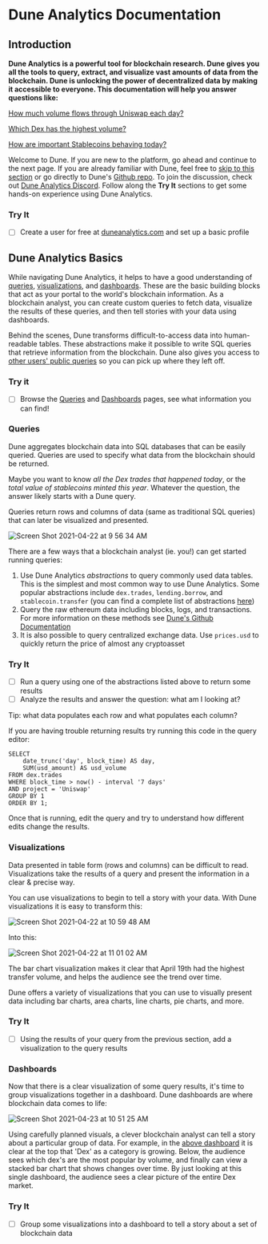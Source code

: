 # Dune Analytics Documentation

## Introduction
**Dune Analytics is a powerful tool for blockchain research. Dune gives you all the tools to query, extract, and visualize vast amounts of data from the blockchain. Dune is unlocking the power of decentralized data by making it accessible to everyone. This documentation will help you answer questions like:**

[How much volume flows through Uniswap each day?](https://duneanalytics.com/queries/3)

[Which Dex has the highest volume?](https://duneanalytics.com/queries/1847)

[How are important Stablecoins behaving today?](https://duneanalytics.com/hagaetc/stablecoins)


Welcome to Dune. If you are new to the platform, go ahead and continue to the next page. If you are already familiar with Dune, feel free to [skip to this section](#dune-analytics-basics) or go directly to Dune's [Github repo](https://github.com/duneanalytics/docs). To join the discussion, check out [Dune Analytics Discord](https://discord.gg/BJBHFR6sdy). Follow along the **Try It** sections to get some hands-on experience using Dune Analytics. 

### Try It
- [ ] Create a user for free at [duneanalytics.com]() and set up a basic profile


## Dune Analytics Basics
While navigating Dune Analytics, it helps to have a good understanding of [queries](#queries), [visualizations](#visualizations), and [dashboards](#dashboards). These are the basic building blocks that act as your portal to the world's blockchain information. As a blockchain analyst, you can create custom queries to fetch data, visualize the results of these queries, and then tell stories with your data using dashboards.

Behind the scenes, Dune transforms difficult-to-access data into human-readable tables. These abstractions make it possible to write SQL queries that retrieve information from the blockchain. Dune also gives you access to [other users' public queries](https://duneanalytics.com/browse/queries) so you can pick up where they left off. 
### Try it
- [ ] Browse the [Queries](https://duneanalytics.com/browse/queries) and [Dashboards](https://duneanalytics.com/browse/dashboards) pages, see what information you can find!


### Queries
Dune aggregates blockchain data into SQL databases that can be easily queried. Queries are used to specify what data from the blockchain should be returned. 

Maybe you want to know *all the Dex trades that happened today*, or the *total value of stablecoins minted this year*. Whatever the question, the answer likely starts with a Dune query. 

Queries return rows and columns of data (same as traditional SQL queries) that can later be visualized and presented. 

![Screen Shot 2021-04-22 at 9 56 34 AM](https://user-images.githubusercontent.com/76178256/115726979-357d1380-a351-11eb-83ee-16f0d57c6ecb.png)

There are a few ways that a blockchain analyst (ie. you!) can get started running queries:

1. Use Dune Analytics *abstractions* to query commonly used data tables. This is the simplest and most common way to use Dune Analytics. Some popular abstractions include `dex.trades`, `lending.borrow`, and `stablecoin.transfer` (you can find a complete list of abstractions [here](https://github.com/duneanalytics/abstractions))
2. Query the raw ethereum data including blocks, logs, and transactions. For more information on these methods see [Dune's Github Documentation](https://github.com/duneanalytics/docs)
3. It is also possible to query centralized exchange data. Use `prices.usd` to quickly return the price of almost any cryptoasset
### Try It 
- [ ] Run a query using one of the abstractions listed above to return some results
- [ ] Analyze the results and answer the question: what am I looking at? 

Tip: what data populates each row and what populates each column? 

If you are having trouble returning results try running this code in the query editor:

```
SELECT
    date_trunc('day', block_time) AS day,
    SUM(usd_amount) AS usd_volume
FROM dex.trades
WHERE block_time > now() - interval '7 days'
AND project = 'Uniswap'
GROUP BY 1
ORDER BY 1;
```

Once that is running, edit the query and try to understand how different edits change the results. 


### Visualizations
Data presented in table form (rows and columns) can be difficult to read. Visualizations take the results of a query and present the information in a clear & precise way.

You can use visualizations to begin to tell a story with your data. With Dune visualizations it is easy to transform this:

![Screen Shot 2021-04-22 at 10 59 48 AM](https://user-images.githubusercontent.com/76178256/115737269-fa331280-a359-11eb-9a31-c0dfe4b038e6.png)

Into this:

![Screen Shot 2021-04-22 at 11 01 02 AM](https://user-images.githubusercontent.com/76178256/115737692-5b5ae600-a35a-11eb-8145-bdcf9396cd03.png)

The bar chart visualization makes it clear that April 19th had the highest transfer volume, and helps the audience see the trend over time.

Dune offers a variety of visualizations that you can use to visually present data including bar charts, area charts, line charts, pie charts, and more. 
### Try It 
- [ ] Using the results of your query from the previous section, add a visualization to the query results
### Dashboards
Now that there is a clear visualization of some query results, it's time to group visualizations together in a dashboard. Dune dashboards are where blockchain data comes to life:

![Screen Shot 2021-04-23 at 10 51 25 AM](https://user-images.githubusercontent.com/76178256/115889404-e7841080-a421-11eb-9e30-8d43e58e28f4.png)

Using carefully planned visuals, a clever blockchain analyst can tell a story about a particular group of data. For example, in the [above dashboard](https://duneanalytics.com/hagaetc/dex-metrics) it is clear at the top that 'Dex' as a category is growing. Below, the audience sees which dex's are the most popular by volume, and finally can view a stacked bar chart that shows changes over time. By just looking at this single dashboard, the audience sees a clear picture of the entire Dex market. 

### Try It
- [ ] Group some visualizations into a dashboard to tell a story about a set of blockchain data
